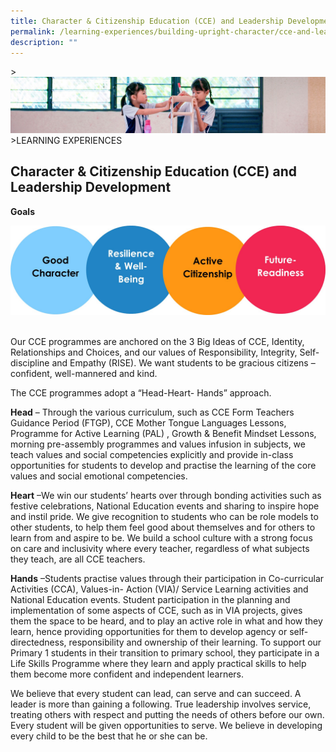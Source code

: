```yaml
---
title: Character & Citizenship Education (CCE) and Leadership Development
permalink: /learning-experiences/building-upright-character/cce-and-leadership-development/
description: ""
---
```

&gt;![](/images/Learning%20Experiences/learning-experiences_banner.jpg)
&gt;LEARNING EXPERIENCES


## Character &amp; Citizenship Education (CCE) and Leadership Development


**Goals**

  ![](/images/CCE/CCE%20Goals.jpg)
	
<br>
Our CCE programmes are anchored on the 3 Big Ideas of CCE, Identity,
Relationships and Choices, and our values of Responsibility, Integrity, Self-discipline and Empathy (RISE). We want students to be gracious citizens – confident, well-mannered and kind.

The CCE programmes adopt a “Head-Heart- Hands” approach.

**Head**&nbsp;– Through the various curriculum, such as CCE Form Teachers Guidance Period (FTGP), CCE Mother Tongue Languages Lessons, Programme for Active Learning (PAL) , Growth &amp; Benefit Mindset Lessons, morning pre-assembly programmes and values infusion in subjects, we teach values and social competencies explicitly and provide in-class opportunities for students to develop and practise the learning of the core values and social emotional competencies.

**Heart** –We win our students’ hearts over through bonding activities such as festive celebrations, National Education events and sharing to inspire hope and instil pride. We give recognition to students who can be role models to other students, to help them feel good about themselves and for others to learn from and aspire to be.
We build a school culture with a strong focus on care and inclusivity where every teacher, regardless of what subjects they teach, are all CCE teachers.

**Hands**&nbsp;–Students practise values through their participation in Co-curricular Activities (CCA), Values-in- Action (VIA)/ Service Learning activities and National Education events. Student participation in the planning and implementation of some aspects of CCE, such as in VIA projects, gives them the space to be heard, and to play an active role in what and how they learn, hence providing opportunities for them to develop agency or self-directedness, responsibility and ownership of their learning. To support our Primary 1 students in their transition to primary school, they participate in a Life Skills Programme where they learn and apply practical skills to help them become more confident and independent learners.

We believe that every student can lead, can serve and can succeed. A leader is more than gaining a following. True leadership involves service, treating others with respect and putting the needs of others before our own. Every student will be given opportunities to serve. We believe in developing every child to be the best that he or she can be.